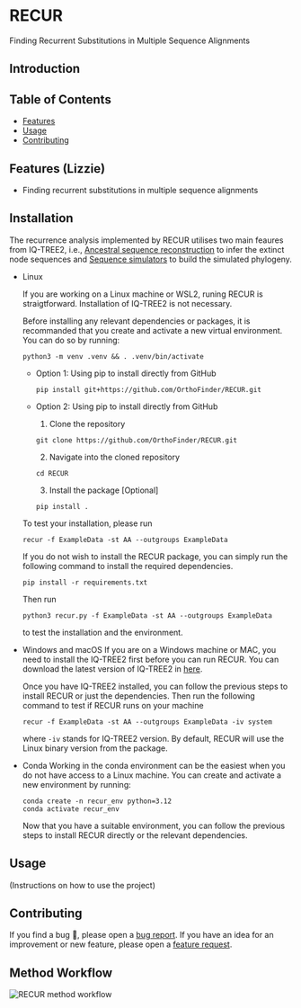 # RECUR
Finding Recurrent Substitutions in Multiple Sequence Alignments

## Introduction


## Table of Contents

- [Features](#features)
- [Usage](#usage)
- [Contributing](#contributing)

## Features (Lizzie)
* Finding recurrent substitutions in multiple sequence alignments  

## Installation
The recurrence analysis implemented by RECUR utilises two main feaures from IQ-TREE2, i.e., [Ancestral sequence reconstruction](http://www.iqtree.org/doc/Command-Reference#ancestral-sequence-reconstruction) to infer the extinct node sequences and [Sequence simulators](http://www.iqtree.org/doc/AliSim) to build the simulated phylogeny. 

- Linux

    If you are working on a Linux machine or WSL2, runing RECUR is straigtforward. Installation of IQ-TREE2 is not necessary.

    Before installing any relevant dependencies or packages, it is recommanded that you create and activate a new virtual environment. You can do so by running:
    ```
    python3 -m venv .venv && . .venv/bin/activate
    ```
    - Option 1: Using pip to install directly from GitHub
        ```
        pip install git+https://github.com/OrthoFinder/RECUR.git
        ```
    - Option 2: Using pip to install directly from GitHub

      1. Clone the repository
      ```
      git clone https://github.com/OrthoFinder/RECUR.git
      ```
      2. Navigate into the cloned repository
      ```
      cd RECUR
      ```
      3. Install the package [Optional]
      ```
      pip install .
      ```
    To test your installation, please run

    ```
    recur -f ExampleData -st AA --outgroups ExampleData
    ```
     
    If you do not wish to install the RECUR package, you can simply run the following command to install the required dependencies.

    ```
    pip install -r requirements.txt
    ```
    Then run 
    ```
    python3 recur.py -f ExampleData -st AA --outgroups ExampleData
    ```
    to test the installation and the environment.

- Windows and macOS
  If you are on a Windows machine or MAC, you need to install the IQ-TREE2 first before you can run RECUR. You can download the latest version of IQ-TREE2 in [here](http://www.iqtree.org/#download).

  Once you have IQ-TREE2 installed, you can follow the previous steps to install RECUR or just the dependencies. Then run the following command to test if RECUR runs on your machine
  ```
  recur -f ExampleData -st AA --outgroups ExampleData -iv system
  ```
  where `-iv` stands for IQ-TREE2 version. By default, RECUR will use the Linux binary version from the package. 

- Conda 
  Working in the conda environment can be the easiest when you do not have access to a Linux machine. You can create and activate a new environment by running:

    ```
    conda create -n recur_env python=3.12
    conda activate recur_env
    ```
  
  Now that you have a suitable environment, you can follow the previous steps to install RECUR directly or the relevant dependencies.


## Usage
(Instructions on how to use the project)


## Contributing

If you find a bug :bug:, please open a [bug report](https://github.com/).
If you have an idea for an improvement or new feature, please open a [feature request]().

## Method Workflow
![RECUR method workflow](./docs/method_workflow.tif)